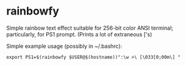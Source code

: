 # rainbowfy
Simple rainbow text effect suitable for 256-bit color ANSI terminal; particularly, for PS1 prompt. (Prints a lot of extraneous \['s)

Simple example usage (possibly in ~/.bashrc):

```
export PS1=$(rainbowfy $USER@$(hostname))":\w >\ [\033[0;00m\] "
```
